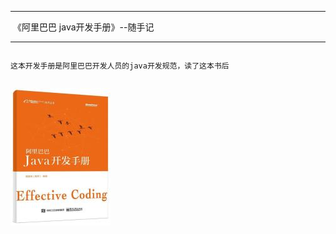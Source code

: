 ------

​								《阿里巴巴 java开发手册》--随手记

------

```

```

```
这本开发手册是阿里巴巴开发人员的java开发规范，读了这本书后
```

```

```

![alibab-java](picture/alibab-java.jpg)


